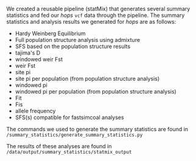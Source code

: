 We created a reusable pipeline (statMix) that generates several summary statistics and fed our *hops* `vcf` data through the pipeline. The summary statistics and analysis results we generated for *hops* are as follows: 
- Hardy Weinberg Equilibrium
- Full population structure analysis using admixture 
- SFS based on the population structure results
- tajima's D
- windowed weir Fst
- weir Fst
- site pi
- site pi per population (from population structure analysis)
- windowed pi
- windowed pi per population (from population structure analysis)
- Fit
- Fis
- allele frequency
- SFS(s) compatible for fastsimcoal analyses

The commands we used to generate the summary statistics are found in `/summary_statistics/generate_summary_statistics.py`

The results of these analyses are found in `/data/output/summary_statistics/statmix_output`